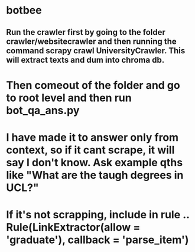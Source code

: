 # botbee


## Run the crawler first by going to the folder  crawler/websitecrawler and then running the command scrapy crawl UniversityCrawler. This will extract texts and dum into chroma db.
# Then comeout of the folder and go to root level and then run bot_qa_ans.py
# I have made it to answer only from context, so if it cant scrape, it will say I don't know. Ask example qths like "What are the taugh degrees in UCL?"
# If it's not scrapping, include in rule .. Rule(LinkExtractor(allow = 'graduate'), callback = 'parse_item')


